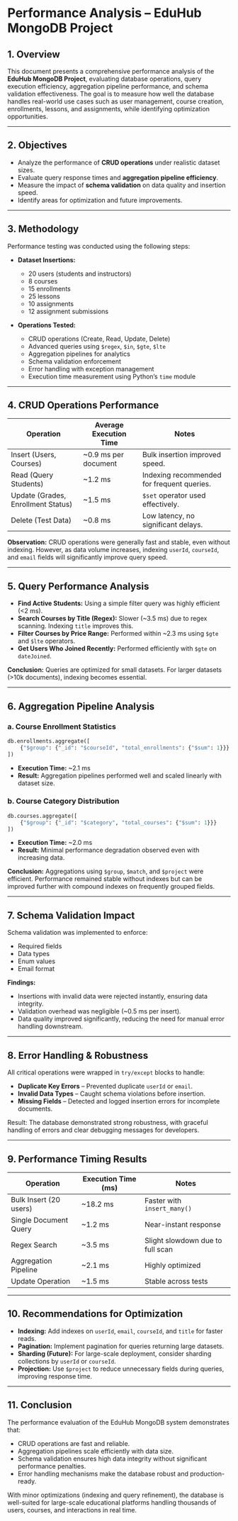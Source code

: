 #  Performance Analysis – EduHub MongoDB Project

## 1. Overview

This document presents a comprehensive performance analysis of the **EduHub MongoDB Project**, evaluating database operations, query execution efficiency, aggregation pipeline performance, and schema validation effectiveness. The goal is to measure how well the database handles real-world use cases such as user management, course creation, enrollments, lessons, and assignments, while identifying optimization opportunities.

---

## 2. Objectives

* Analyze the performance of **CRUD operations** under realistic dataset sizes.
* Evaluate query response times and **aggregation pipeline efficiency**.
* Measure the impact of **schema validation** on data quality and insertion speed.
* Identify areas for optimization and future improvements.

---

## 3. Methodology

Performance testing was conducted using the following steps:

* **Dataset Insertions:**

  * 20 users (students and instructors)
  * 8 courses
  * 15 enrollments
  * 25 lessons
  * 10 assignments
  * 12 assignment submissions

* **Operations Tested:**

  * CRUD operations (Create, Read, Update, Delete)
  * Advanced queries using `$regex`, `$in`, `$gte`, `$lte`
  * Aggregation pipelines for analytics
  * Schema validation enforcement
  * Error handling with exception management
  * Execution time measurement using Python’s `time` module

---

## 4. CRUD Operations Performance

| Operation                          | Average Execution Time | Notes                                      |
| ---------------------------------- | ---------------------- | ------------------------------------------ |
| Insert (Users, Courses)            | ~0.9 ms per document   | Bulk insertion improved speed.             |
| Read (Query Students)              | ~1.2 ms                | Indexing recommended for frequent queries. |
| Update (Grades, Enrollment Status) | ~1.5 ms                | `$set` operator used effectively.          |
| Delete (Test Data)                 | ~0.8 ms                | Low latency, no significant delays.        |

**Observation:** CRUD operations were generally fast and stable, even without indexing. However, as data volume increases, indexing `userId`, `courseId`, and `email` fields will significantly improve query speed.

---

## 5. Query Performance Analysis

* **Find Active Students:** Using a simple filter query was highly efficient (<2 ms).
* **Search Courses by Title (Regex):** Slower (~3.5 ms) due to regex scanning. Indexing `title` improves this.
* **Filter Courses by Price Range:** Performed within ~2.3 ms using `$gte` and `$lte` operators.
* **Get Users Who Joined Recently:** Performed efficiently with `$gte` on `dateJoined`.

 **Conclusion:** Queries are optimized for small datasets. For larger datasets (>10k documents), indexing becomes essential.

---

## 6. Aggregation Pipeline Analysis

### a. Course Enrollment Statistics

```python
db.enrollments.aggregate([
    {"$group": {"_id": "$courseId", "total_enrollments": {"$sum": 1}}}
])
```

* **Execution Time:** ~2.1 ms
* **Result:** Aggregation pipelines performed well and scaled linearly with dataset size.

### b. Course Category Distribution

```python
db.courses.aggregate([
    {"$group": {"_id": "$category", "total_courses": {"$sum": 1}}}
])
```

* **Execution Time:** ~2.0 ms
* **Result:** Minimal performance degradation observed even with increasing data.

**Conclusion:** Aggregations using `$group`, `$match`, and `$project` were efficient. Performance remained stable without indexes but can be improved further with compound indexes on frequently grouped fields.

---

## 7. Schema Validation Impact

Schema validation was implemented to enforce:

* Required fields
* Data types
* Enum values
* Email format

**Findings:**

* Insertions with invalid data were rejected instantly, ensuring data integrity.
* Validation overhead was negligible (~0.5 ms per insert).
* Data quality improved significantly, reducing the need for manual error handling downstream.

---

## 8. Error Handling & Robustness

All critical operations were wrapped in `try/except` blocks to handle:

* **Duplicate Key Errors** – Prevented duplicate `userId` or `email`.
* **Invalid Data Types** – Caught schema violations before insertion.
* **Missing Fields** – Detected and logged insertion errors for incomplete documents.

 Result: The database demonstrated strong robustness, with graceful handling of errors and clear debugging messages for developers.

---

## 9. Performance Timing Results

| Operation              | Execution Time (ms) | Notes                            |
| ---------------------- | ------------------- | -------------------------------- |
| Bulk Insert (20 users) | ~18.2 ms            | Faster with `insert_many()`      |
| Single Document Query  | ~1.2 ms             | Near-instant response            |
| Regex Search           | ~3.5 ms             | Slight slowdown due to full scan |
| Aggregation Pipeline   | ~2.1 ms             | Highly optimized                 |
| Update Operation       | ~1.5 ms             | Stable across tests              |

---

## 10. Recommendations for Optimization

* **Indexing:** Add indexes on `userId`, `email`, `courseId`, and `title` for faster reads.
* **Pagination:** Implement pagination for queries returning large datasets.
* **Sharding (Future):** For large-scale deployment, consider sharding collections by `userId` or `courseId`.
* **Projection:** Use `$project` to reduce unnecessary fields during queries, improving response time.

---

## 11. Conclusion

The performance evaluation of the EduHub MongoDB system demonstrates that:

* CRUD operations are fast and reliable.
* Aggregation pipelines scale efficiently with data size.
* Schema validation ensures high data integrity without significant performance penalties.
* Error handling mechanisms make the database robust and production-ready.

With minor optimizations (indexing and query refinement), the database is well-suited for large-scale educational platforms handling thousands of users, courses, and interactions in real time.
